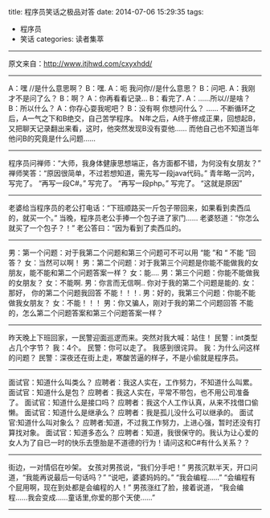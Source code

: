 title: 程序员笑话之极品对答
date: 2014-07-06 15:29:35
tags:
- 程序员
- 笑话
categories: 读者集萃
---

原文来自：http://www.itjhwd.com/cxyxhdd/

------
A：嘿 //是什么意思啊？
B：嘿.
A：呃 我问你//是什么意思？
B：问吧.
A：我刚才不是问了么？
B：啊？
A：你再看看记录…
B：看完了.
A：……所以//是啥？
B：所以什么？
A：你存心耍我呢吧？
B：没有啊 你想问什么？
……
不断循环之后，A一气之下和B绝交，自己苦学程序。
N年之后，A终于修成正果，回想起B，又把聊天记录翻出来看，这时，他突然发现B没有耍他……
而他自己也不知道当年他问B的究竟是什么问题……
<!--more-->

-------

程序员问禅师：“大师，我身体健康思想端正，各方面都不错，为何没有女朋友？”
禅师笑答：“原因很简单，不过若想知道，需先写一段java代码。” 青年略一沉吟，写完了。
“再写一段C#。” 写完了。
“再写一段php。” 写完了。
“这就是原因”

------

老婆给当程序员的老公打电话：“下班顺路买一斤包子带回来，如果看到卖西瓜的，就买一个。”
当晚，程序员老公手捧一个包子进了家门……
老婆怒道：“你怎么就买了一个包子？！”
老公答曰：“因为看到了卖西瓜的。

------

男：第一个问题：对于我第二个问题和第三个问题可不可以用 “能 ”和 “ 不能 ”回答？
女：当然可以啊！
男：第二个问题：对于我第三个问题是你能不能做我的女朋友，能不能和第二个问题答案一样？
女：能….
男：第三个问题：你能不能做我的女朋友？
女：不能啊.
男：你言而无信啊.. 你对于我的第二个问题是能的.
女：那好，
你的第二个问题我回答 不能！！！.
男：好的，我第三个问题：你能不能做我女朋友？
女：不能！！！
男：你又骗人，刚对于我的第二个问题回答 不能的，怎么第二个问题答案和第三个问题答案一样？

------

昨天晚上下班回家，一民警迎面巡逻而来。突然对我大喊：站住！
民警：int类型占几个字节？
我：4个。
民警：你可以走了。
我感到很诧异。
我：为什么问这样的问题？
民警：深夜还在街上走，寒酸苦逼的样子，不是小偷就是程序员。

------

面试官：知道什么叫类么？
应聘者：我这人实在，工作努力，不知道什么叫累。
面试官：知道什么是包？
应聘者：我这人实在，平常不带包，也不用公司准备了。
面试官：知道什么是接口吗？
应聘者：我这个人工作认真，从来不找借口偷懒。
面试官：知道什么是继承么？
应聘者：我是孤儿没什么可以继承的。
面试官:知道什么叫对象么？
应聘者:知道，不过我工作努力，上进心强，暂时还没有打算找对象。
面试官：知道多态么？
应聘者：知道，我很保守的。我认为让心爱的女人为了自已一时的快乐去堕胎是不道德的行为！请问这和C#有什么关系？？

------

街边，一对情侣在吵架。
女孩对男孩说，“我们分手吧！”
男孩沉默半天，开口问道，“我能再说最后一句话吗？”
“说吧，婆婆妈妈的。”
“我会编程……”
“会编程有个屁用啊，现在到处都是会编程的人！”
男孩涨红了脸，接着说道，
“我会编程……我会变成……童话里,你爱的那个天使……”

------

